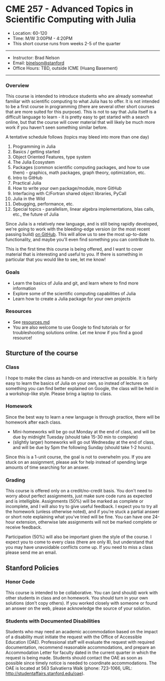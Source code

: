 # CME 257 - Advanced Topics in Scientific Computing with Julia

* Location: 60-120
* Time: M/W 3:00PM - 4:20PM
* This short course runs from weeks 2-5 of the quarter

---

* Instructor: Brad Nelson
* Email: [bjnelson@stanford](mailto:bjnelson@stanford.edu)
* Office Hours: TBD, outside ICME (Huang Basement)

---



### Overview

This course is intended to introduce students who are already somewhat familiar with scientific computing to what Julia has to offer.  It is not intended to be a first course in programming (there are several other short courses that are more suited for this purpose).  This is not to say that Julia itself is a difficult language to learn - it is pretty easy to get started with a search online, but that the course will cover material that will likely be much more work if you haven't seen something similar before.

A tentative schedule follows (topics may bleed into more than one day)

1. Programming in Julia
  1. Basics / getting started
  2. Object Oriented Features, type system
2. The Julia Ecosystem
  3. Packages (common scientific computing packages, and how to use them) - graphics, math packages, graph theory, optimization, etc.
  4. Intro to GitHub
3. Practical Julia
  5. How to write your own package/module, more GitHub
  6. Interfacing with C/Fortran shared object libraries, PyCall
4. Julia in the Wild
  7. Debugging, performance, etc.
  8. Special topics - parallelism, linear algebra implementations, blas calls, etc., the future of Julia

Since Julia is a relatively new language, and is still being rapidly developed, we're going to work with the bleeding-edge version (or the most recent passing build) [on GitHub](https://github.com/JuliaLang/julia).  This will allow us to see the most up-to-date functionality, and maybe you'll even find something you can contribute to.

This is the first time this course is being offered, and I want to cover material that is interesting and useful to you.  If there is something in particular that you would like to see, let me know!

### Goals

* Learn the basics of Julia and git, and learn where to find more information
* Explore some of the scientific computing capabilities of Julia
* Learn how to create a Julia package for your own projects

### Resources

* See [resources.md](resources.md)
* You are also welcome to use Google to find tutorials or for troubleshooting solutions online.  Let me know if you find a good resource!

## Sturcture of the course
### Class
I hope to make the class as hands-on and interactive as possible.  It is fairly easy to learn the basics of Julia on your own, so instead of lectures on something you can find better explained on Google, the class will be held in a workshop-like style.  Please bring a laptop to class.

### Homework
Since the best way to learn a new language is through practice, there will be homework after each class.
* Mini-homeworks will be go out Monday at the end of class, and will be due by midnight Tuesday (should take 15-30 min to complete)
* (slightly larger) homeworks will go out Wednesday at the end of class, and will be due by 5pm the following Sunday (should take 1-2 hours).

Since this is a 1-unit course, the goal is not to overwhelm you. If you are stuck on an assignment, please ask for help instead of spending large amounts of time searching for an answer.

### Grading
This course is offered only on a credit/no-credit basis.  You don't need to worry about perfect assignments, just make sure code runs as expected and is intelligible.  Assignments (50%) will be marked as complete or incomplete, and I will also try to give useful feedback.  I expect you to try all the homework (unless otherwise noted), and if you're stuck a partial answer or short note explaining what you've tried will be fine.  You can have one 24-hour extension, otherwise late assignments will not be marked complete or receive feedback.

Participation (50%) will also be important given the style of the course.  I expect you to come to every class (there are only 8), but understand that you may have unavoidable conflicts come up.  If you need to miss a class please send me an email.

## Stanford Policies

### Honor Code
This course is intended to be collaborative.  You can (and should) work with other students in class and on homework.  You should turn in your own solutions (don't copy others). If you worked closely with someone or found an answer on the web, please acknowledge the source of your solution.


### Students with Documented Disabilities
Students who may need an academic accommodation based on the impact of a disability must initiate the request with the Office of Accessible Education (OAE).  Professional staff will evaluate the request with required documentation, recommend reasonable accommodations, and prepare an Accommodation Letter for faculty dated in the current quarter in which the request is being made. Students should contact the OAE as soon as possible since timely notice is needed to coordinate accommodations.  The OAE is located at 563 Salvatierra Walk (phone: 723-1066, URL: http://studentaffairs.stanford.edu/oae).
